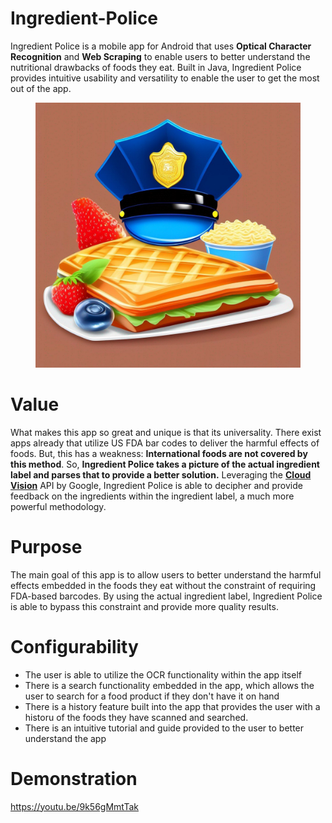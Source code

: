 # Ingredient-Police


Ingredient Police is a mobile app for Android that uses **Optical Character Recognition** and **Web Scraping** to enable users to better understand the nutritional drawbacks of foods they eat. Built in Java, Ingredient Police provides intuitive usability and versatility to enable the user to get the most out of the app. 

<figure>
  <img src="https://github.com/adi-dora/Ingredient-Police/blob/main/ingredient-police-logo.jpg"/>
</figure>

# Value
What makes this app so great and unique is that its universality. There exist apps already that utilize US FDA bar codes to deliver the harmful effects of foods. But, this has a weakness: __International foods are not covered by this method__. So, **Ingredient Police takes a picture of the actual ingredient label and parses that to provide a better solution.** Leveraging the [**Cloud Vision**](https://cloud.google.com/vision/docs/ocr) API by Google, Ingredient Police is able to decipher and provide feedback on the ingredients within the ingredient label, a much more powerful methodology.

# Purpose
The main goal of this app is to allow users to better understand the harmful effects embedded in the foods they eat without the constraint of requiring FDA-based barcodes. By using the actual ingredient label, Ingredient Police is able to bypass this constraint and provide more quality results.

# Configurability

- The user is able to utilize the OCR functionality within the app itself
- There is a search functionality embedded in the app, which allows the user to search for a food product if they don't have it on hand
- There is a history feature built into the app that provides the user with a historu of the foods they have scanned and searched.
- There is an intuitive tutorial and guide provided to the user to better understand the app

# Demonstration
https://youtu.be/9k56gMmtTak
